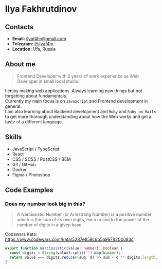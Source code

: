 # Ilya Fakhrutdinov

## Contacts

- **Email:** [ilyaf4hr@gmail.com](mailto:ilyaf4hr@gmail.com)
- **Telegram:** [@ilyaf4hr](https://t.me/ilyaf4hr)
- **Location:** Ufa, Russia

## About me

> Frontend Developer with 2 years of work experience as Web Developer in small local studio.

I enjoy making web applications. Always learning new things but not forgetting about fundamentals. \
Currently my main focus is on `JavaScript` and Frontend development in general. \
I am also learning about Backend development and `Ruby` and `Ruby on Rails` to get more thorough understanding about how the Web works and get a taste of a different language.

## Skills

- JavaScript / TypeScript
- React
- CSS / SCSS / PostCSS / BEM
- Git / GitHub
- Docker
- Figma / Photoshop

## Code Examples

### Does my number look big in this?

> A Narcissistic Number (or Armstrong Number) is a positive number which is the sum of its own digits, each raised to the power of the number of digits in a given base.

Codewars Kata: https://www.codewars.com/kata/5287e858c6b5a9678200083c

```ts
export function narcissistic(value: number): boolean {
  const digits = String(value).split('').map(Number);
  return value === digits.reduce((sum, d) => sum + d ** digits.length, 0);
}
```
